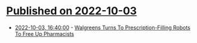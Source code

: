 # [Published on 2022-10-03](index.md)

* [2022-10-03, 16:40:00](https://hardware.slashdot.org/story/22/10/03/1334250/walgreens-turns-to-prescription-filling-robots-to-free-up-pharmacists?utm_source=rss1.0mainlinkanon&utm_medium=feed) - [Walgreens Turns To Prescription-Filling Robots To Free Up Pharmacists](https://hardware.slashdot.org/story/22/10/03/1334250/walgreens-turns-to-prescription-filling-robots-to-free-up-pharmacists?utm_source=rss1.0mainlinkanon&utm_medium=feed)
